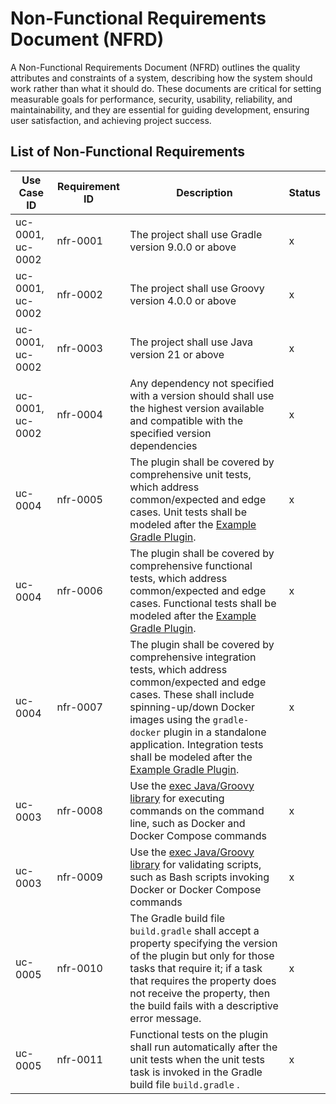 # Non-Functional Requirements Document (NFRD)

A Non-Functional Requirements Document (NFRD) outlines the quality attributes and constraints of a system, describing 
how the system should work rather than what it should do. These documents are critical for setting measurable goals for 
performance, security, usability, reliability, and maintainability, and they are essential for guiding development, 
ensuring user satisfaction, and achieving project success.

## List of Non-Functional Requirements

| Use Case ID      | Requirement ID | Description                                                                                                                                                                                                                                                                                                                                                                                         | Status |
|------------------|----------------|-----------------------------------------------------------------------------------------------------------------------------------------------------------------------------------------------------------------------------------------------------------------------------------------------------------------------------------------------------------------------------------------------------|--------|
| uc-0001, uc-0002 | nfr-0001       | The project shall use Gradle version 9.0.0 or above                                                                                                                                                                                                                                                                                                                                                 | x      |
| uc-0001, uc-0002 | nfr-0002       | The project shall use Groovy version 4.0.0 or above                                                                                                                                                                                                                                                                                                                                                 | x      |
| uc-0001, uc-0002 | nfr-0003       | The project shall use Java version 21 or above                                                                                                                                                                                                                                                                                                                                                      | x      |
| uc-0001, uc-0002 | nfr-0004       | Any dependency not specified with a version should shall use the highest version available and compatible with the specified version dependencies                                                                                                                                                                                                                                                   | x      |
| uc-0004          | nfr-0005       | The plugin shall be covered by comprehensive unit tests, which address common/expected and edge cases.  Unit tests shall be modeled after the [Example Gradle Plugin](https://github.com/kineticfire-labs/example-gradle-plugin/tree/main/plugin/src/test/groovy/com/kineticfire/gradle/example_gradle_plugin).                                                                                     | x      |
| uc-0004          | nfr-0006       | The plugin shall be covered by comprehensive functional tests, which address common/expected and edge cases.  Functional tests shall be modeled after the [Example Gradle Plugin](https://github.com/kineticfire-labs/example-gradle-plugin/tree/main/plugin/src/functionalTest/groovy/com/kineticfire/gradle/example_gradle_plugin).                                                               | x      |
| uc-0004          | nfr-0007       | The plugin shall be covered by comprehensive integration tests, which address common/expected and edge cases.  These shall include spinning-up/down Docker images using the `gradle-docker` plugin in a standalone application.  Integration tests shall be modeled after the [Example Gradle Plugin](https://github.com/kineticfire-labs/example-gradle-plugin/tree/main/plugin-integration-test). | x      |
| uc-0003          | nfr-0008       | Use the [exec Java/Groovy library](https://github.com/kineticfire-labs/exec) for executing commands on the command line, such as Docker and Docker Compose commands                                                                                                                                                                                                                                 | x      |
| uc-0003          | nfr-0009       | Use the [exec Java/Groovy library](https://github.com/kineticfire-labs/exec) for validating scripts, such as Bash scripts invoking Docker or Docker Compose commands                                                                                                                                                                                                                                | x      |
| uc-0005          | nfr-0010       | The Gradle build file `build.gradle` shall accept a property specifying the version of the plugin but only for those tasks that require it; if a task that requires the property does not receive the property, then the build fails with a descriptive error message.                                                                                                                              | x      |
| uc-0005          | nfr-0011       | Functional tests on the plugin shall run automatically after the unit tests when the unit tests task is invoked in the Gradle build file `build.gradle` .                                                                                                                                                                                                                                           | x      |

